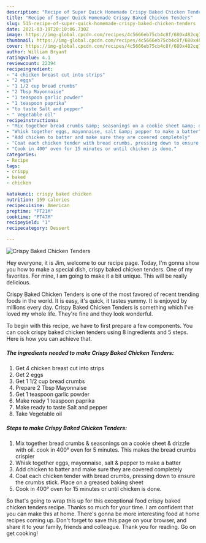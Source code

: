 ```yaml
---
description: "Recipe of Super Quick Homemade Crispy Baked Chicken Tenders"
title: "Recipe of Super Quick Homemade Crispy Baked Chicken Tenders"
slug: 515-recipe-of-super-quick-homemade-crispy-baked-chicken-tenders
date: 2021-03-19T20:10:06.730Z
image: https://img-global.cpcdn.com/recipes/4c5666eb75cb4c8f/680x482cq70/crispy-baked-chicken-tenders-recipe-main-photo.jpg
thumbnail: https://img-global.cpcdn.com/recipes/4c5666eb75cb4c8f/680x482cq70/crispy-baked-chicken-tenders-recipe-main-photo.jpg
cover: https://img-global.cpcdn.com/recipes/4c5666eb75cb4c8f/680x482cq70/crispy-baked-chicken-tenders-recipe-main-photo.jpg
author: William Bryant
ratingvalue: 4.1
reviewcount: 22394
recipeingredient:
- "4 chicken breast cut into strips"
- "2 eggs"
- "1 1/2 cup bread crumbs"
- "2 Tbsp Mayonnaise"
- "1 teaspoon garlic powder"
- "1 teaspoon paprika"
- "to taste Salt and pepper"
- " Vegetable oil"
recipeinstructions:
- "Mix together bread crumbs &amp; seasonings on a cookie sheet &amp; drizzle with oil. cook in 400° oven for 5 minutes. This makes the bread crumbs crispier"
- "Whisk together eggs, mayonnaise, salt &amp; pepper to make a batter"
- "Add chicken to batter and make sure they are covered completely"
- "Coat each chicken tender with bread crumbs, pressing down to ensure the crumbs stick. Place on a greased baking sheet"
- "Cook in 400° oven for 15 minutes or until chicken is done."
categories:
- Recipe
tags:
- crispy
- baked
- chicken

katakunci: crispy baked chicken 
nutrition: 159 calories
recipecuisine: American
preptime: "PT21M"
cooktime: "PT47M"
recipeyield: "1"
recipecategory: Dessert

---
```



![Crispy Baked Chicken Tenders](https://img-global.cpcdn.com/recipes/4c5666eb75cb4c8f/680x482cq70/crispy-baked-chicken-tenders-recipe-main-photo.jpg)

Hey everyone, it is Jim, welcome to our recipe page. Today, I'm gonna show you how to make a special dish, crispy baked chicken tenders. One of my favorites. For mine, I am going to make it a bit unique. This will be really delicious.

Crispy Baked Chicken Tenders is one of the most favored of recent trending foods in the world. It is easy, it's quick, it tastes yummy. It is enjoyed by millions every day. Crispy Baked Chicken Tenders is something which I've loved my whole life. They're fine and they look wonderful.




To begin with this recipe, we have to first prepare a few components. You can cook crispy baked chicken tenders using 8 ingredients and 5 steps. Here is how you can achieve that.

<!--inarticleads1-->

##### The ingredients needed to make Crispy Baked Chicken Tenders:

1. Get 4 chicken breast cut into strips
1. Get 2 eggs
1. Get 1 1/2 cup bread crumbs
1. Prepare 2 Tbsp Mayonnaise
1. Get 1 teaspoon garlic powder
1. Make ready 1 teaspoon paprika
1. Make ready to taste Salt and pepper
1. Take  Vegetable oil




<!--inarticleads2-->

##### Steps to make Crispy Baked Chicken Tenders:

1. Mix together bread crumbs &amp; seasonings on a cookie sheet &amp; drizzle with oil. cook in 400° oven for 5 minutes. This makes the bread crumbs crispier
1. Whisk together eggs, mayonnaise, salt &amp; pepper to make a batter
1. Add chicken to batter and make sure they are covered completely
1. Coat each chicken tender with bread crumbs, pressing down to ensure the crumbs stick. Place on a greased baking sheet
1. Cook in 400° oven for 15 minutes or until chicken is done.




So that's going to wrap this up for this exceptional food crispy baked chicken tenders recipe. Thanks so much for your time. I am confident that you can make this at home. There's gonna be more interesting food at home recipes coming up. Don't forget to save this page on your browser, and share it to your family, friends and colleague. Thank you for reading. Go on get cooking!
